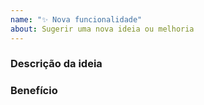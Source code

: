 ```yaml
---
name: "✨ Nova funcionalidade"
about: Sugerir uma nova ideia ou melhoria
---
```


### Descrição da ideia
<!-- Explique o que você gostaria de adicionar -->

### Benefício
<!-- Por que isso é útil para o projeto -->
